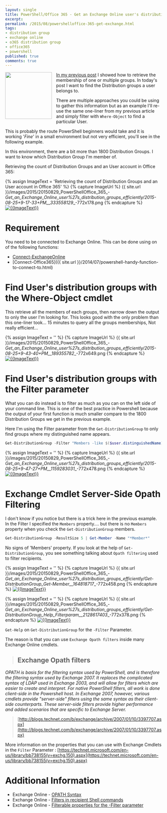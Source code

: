 ```yaml
---
layout: single
title: PowerShell/Office 365 - Get an Exchange Online user's distribution groups efficiently
excerpt: 
permalink: /2015/08/powershelloffice-365-get-exchange.html
tags: 
- distribution group
- exchange online
- o365 distribution group
- office365
- powershell
published: true
comments: true
---
```



<a href="{{ site.url }}/images/2015/20150829_PowerShellOffice_365_-_Get_an_Exchange_Online_user%27s_distribution_groups_efficiently/Outlook-2013-Logo-256x256__580073936__-256x256.png" imageanchor="1" style="clear: left; float: left; margin-bottom: 1em; margin-right: 1em;"><img border="0" height="150" src="{{ site.url }}/images/2015/20150829_PowerShellOffice_365_-_Get_an_Exchange_Online_user%27s_distribution_groups_efficiently/Outlook-2013-Logo-256x256__307945277__-200x200.png" width="150" /></a>

<a href="{{ site.url }}/2015/08/powershello365-get-distribution-groups.html#more" target="_blank">In my previous post</a> I showed how to retrieve the membership of one or multiple groups. In today's post I want to find the Distribution groups a user belongs to.

There are multiple approaches you could be using to gather this information but as an example I'll re-use the same one-liner from my previous article and simply filter with `Where-Object` to find a particular User.

This is probably the route PowerShell beginners would take and it is working '<i>Fine</i>' in a small environment but not very efficient, you'll see in the following example.

In this environment, there are a bit more than 1800 Distribution Groups. I want to know which Distribution Group I'm member of.

Retrieving the count of Distribution Groups and an User account in Office 365:

{% assign ImageText = 'Retrieving the count of Distribution Groups and an User account in Office 365' %}
{% capture ImageUrl %}
{{ site.url }}/images/2015/20150829_PowerShellOffice_365_-_Get_an_Exchange_Online_user%27s_distribution_groups_efficiently/2015-08-25+9-17-33+PM__333558129__-772x178.png
{% endcapture %}
[![{{ImageText}}]({{ImageUrl}})]({{ImageUrl}})


# Requirement

You need to be connected to Exchange Online. This can be done using on of the following functions:

* [Connect-ExchangeOnline](https://github.com/lazywinadmin/PowerShell/blob/master/EXCHANGE-Connect-ExchangeOnline/Connect-ExchangeOnline.ps1)
* [Connect-Office365]({{ site.url }}/2014/07/powershell-handy-function-to-connect-to.html)


# Find User's distribution groups with the Where-Object cmdlet


This retrieve all the members of each groups, then narrow down the output to only the user I'm looking for. This looks good with the only problem than this one-liner took... 15 minutes to query all the groups memberships, Not really efficient...

{% assign ImageText = '' %}
{% capture ImageUrl %}
{{ site.url }}/images/2015/20150829_PowerShellOffice_365_-_Get_an_Exchange_Online_user%27s_distribution_groups_efficiently/2015-08-25+9-43-40+PM__189355782__-772x649.png
{% endcapture %}
[![{{ImageText}}]({{ImageUrl}})]({{ImageUrl}})

# Find User's distribution groups with the Filter parameter

What you can do instead is to filter as much as you can on the left side of your command line.
This is one of the best practice in Powershell because the output of your first function is much smaller compare to the 1800 Distribution Groups we get in the previous example.

Here I'm using the Filter parameter from the `Get-DistributionGroup` to only find groups where my distinguished name appears.


```powershell
Get-DistributionGroup -Filter "Members -like $($user.distinguishedName)"
```


{% assign ImageText = '' %}
{% capture ImageUrl %}
{{ site.url }}/images/2015/20150829_PowerShellOffice_365_-_Get_an_Exchange_Online_user%27s_distribution_groups_efficiently/2015-08-25+9-47-27+PM__1159283031__-772x478.png
{% endcapture %}
[![{{ImageText}}]({{ImageUrl}})]({{ImageUrl}})


# Exchange Cmdlet Server-Side Opath Filtering

I don't know if you notice but there is a trick here in the previous example.
In the Filter I specified the `Members` property.... but there is no `Members` property when you check the `Get-DistributionGroup` members.

```powershell
Get-DistributionGroup -ResultSize 5 | Get-Member -Name "*Member*"
```

No signs of 'Members' property. If you look at the help of `Get-DistributionGroup`, you see something talking about `Opath filtering` used to filter recipients.

{% assign ImageText = '' %}
{% capture ImageUrl %}
{{ site.url }}/images/2015/20150829_PowerShellOffice_365_-_Get_an_Exchange_Online_user%27s_distribution_groups_efficiently/Get-DistributionGroup_Get-Member__164818717__-772x458.png
{% endcapture %}
[![{{ImageText}}]({{ImageUrl}})]({{ImageUrl}})

{% assign ImageText = '' %}
{% capture ImageUrl %}
{{ site.url }}/images/2015/20150829_PowerShellOffice_365_-_Get_an_Exchange_Online_user%27s_distribution_groups_efficiently/Get-DistributionGroup_Help_Filterparam__2128617403__-772x378.png
{% endcapture %}
[![{{ImageText}}]({{ImageUrl}})]({{ImageUrl}})

`Get-Help` on `Get-DistributionGroup` for the `-Filter` Parameter.

The reason is that you can use `Exchange Opath filters` inside many Exchange Online cmdlets.

> ## Exchange Opath filters
<i>OPATH is basis for the filtering syntax used by PowerShell, and is therefore the filtering syntax used by Exchange 2007. It replaces the complicated syntax of LDAP used in Exchange 2003, and will allow for filters which are easier to create and interpret. For native PowerShell filters, all work is done client-side in the Powershell host. In Exchange 2007, however, various cmdlets provide "server-side" filters using the same syntax as their client-side counterparts. These server-side filters provide higher performance and added scenarios that are specific to Exchange Server.</i>
> [http://blogs.technet.com/b/exchange/archive/2007/01/10/3397707.aspx](http://blogs.technet.com/b/exchange/archive/2007/01/10/3397707.aspx)

More information on the properties that you can use with Exchange Cmdlets in the `Filter` Parameter : [https://technet.microsoft.com/en-us/library/bb738155(v=exchg.150).aspx](https://technet.microsoft.com/en-us/library/bb738155(v=exchg.150).aspx)

# Additional Information

* Exchange Online - <a href="https://technet.microsoft.com/en-us/library/bb124268(v=exchg.150).aspx#OPATH" target="_blank">OPATH Syntax</a>
* Exchange Online - <a href="https://technet.microsoft.com/en-us/library/bb124268(v=exchg.150).aspx" target="_blank">Filters in recipient Shell commands</a>
* Exchange Online - <a href="https://technet.microsoft.com/en-us/library/bb738155(v=exchg.150).aspx" target="_blank">Filterable properties for the -Filter parameter</a>